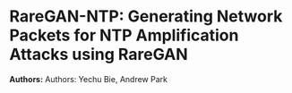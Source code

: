 # RareGAN-NTP: Generating Network Packets for NTP Amplification Attacks using RareGAN

**Authors:** Authors: Yechu Bie, Andrew Park
